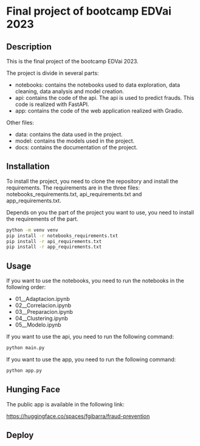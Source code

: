 # Final project of bootcamp EDVai 2023

## Description

This is the final project of the bootcamp EDVai 2023. 

The project is divide in several parts:
- notebooks: contains the notebooks used to data exploration, data cleaning, data analysis and model creation.
- api: contains the code of the api. The api is used to predict frauds. This code is realized with FastAPI.
- app: contains the code of the web application realized with Gradio.

Other files:
- data: contains the data used in the project.
- model: contains the models used in the project.
- docs: contains the documentation of the project.

## Installation

To install the project, you need to clone the repository and install the requirements.
The requirements are in the three files: notebooks_requirements.txt, api_requirements.txt and app_requirements.txt.

Depends on you the part of the project you want to use, you need to install the requirements of the part.

```bash
python -m venv venv
pip install -r notebooks_requirements.txt
pip install -r api_requirements.txt
pip install -r app_requirements.txt
```

## Usage
If you want to use the notebooks, you need to run the notebooks in the following order:
- 01__Adaptacion.ipynb
- 02__Correlacion.ipynb
- 03__Preparacion.ipynb
- 04__Clustering.ipynb
- 05__Modelo.ipynb

If you want to use the api, you need to run the following command:
```bash
python main.py
```

If you want to use the app, you need to run the following command:
```bash
python app.py
```

## Hunging Face

The public app is available in the following link:

https://huggingface.co/spaces/fgibarra/fraud-prevention

## Deploy






